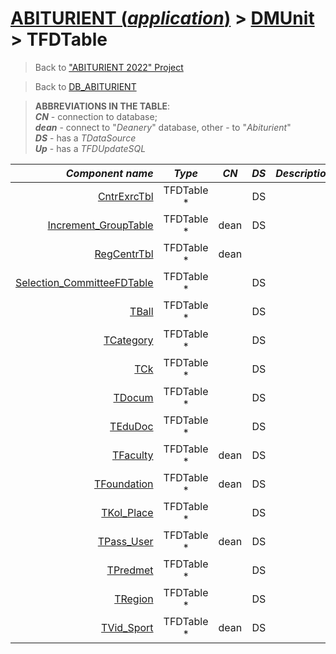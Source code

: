 # [ABITURIENT (*application*)](../../app_abiturient_2022.md) > [DMUnit](../DMUnit.md) > TFDTable

> Back to ["ABITURIENT 2022" Project](/README.md)

> Back to [DB_ABITURIENT](../../../db/db_abiturient_2022.md)

> **ABBREVIATIONS IN THE TABLE**:</br>
> ***CN*** - connection to database;</br>
> ***dean*** - connect to "*Deanery*" database, other - to "*Abiturient*"</br>
> ***DS*** - has a *TDataSource*</br>
> ***Up*** - has a *TFDUpdateSQL*  

|                *Component name* |    *Type*   | *CN* | *DS* | *Description*    |
|--------------------------------:|:-----------:|:----:|:----:|:-----------------|
|               [CntrExrcTbl][t1] | TFDTable \* |      |  DS  |                  |
|      [Increment_GroupTable][t2] | TFDTable \* | dean |  DS  |                  |
|               [RegCentrTbl][t3] | TFDTable \* | dean |      |                  |
|[Selection_CommitteeFDTable][t4] | TFDTable \* |      |  DS  |                  |
|                     [TBall][t5] | TFDTable \* |      |  DS  |                  |
|                 [TCategory][t6] | TFDTable \* |      |  DS  |                  |
|                       [TCk][t7] | TFDTable \* |      |  DS  |                  |
|                    [TDocum][t8] | TFDTable \* |      |  DS  |                  |
|                   [TEduDoc][t9] | TFDTable \* |      |  DS  |                  |
|                 [TFaculty][t10] | TFDTable \* | dean |  DS  |                  |
|              [TFoundation][t11] | TFDTable \* | dean |  DS  |                  |
|               [TKol_Place][t12] | TFDTable \* |      |  DS  |                  |
|               [TPass_User][t13] | TFDTable \* | dean |  DS  |                  |
|                 [TPredmet][t14] | TFDTable \* |      |  DS  |                  |
|                  [TRegion][t15] | TFDTable \* |      |  DS  |                  |
|               [TVid_Sport][t16] | TFDTable \* | dean |  DS  |                  |

[t1]:  CntrExrcTbl.md
[t2]:  Increment_GroupTable.md
[t3]:  RegCentrTbl.md
[t4]:  Selection_CommitteeFDTable.md
[t5]:  TBall.md
[t6]:  TCategory.md
[t7]:  TCk.md
[t8]:  TDocum.md
[t9]:  TEduDoc.md
[t10]: TFaculty.md
[t11]: TFoundation.md
[t12]: TKol_Place.md
[t13]: TPass_User.md
[t14]: TPredmet.md
[t15]: TRegion.md
[t16]: TVid_Sport.md